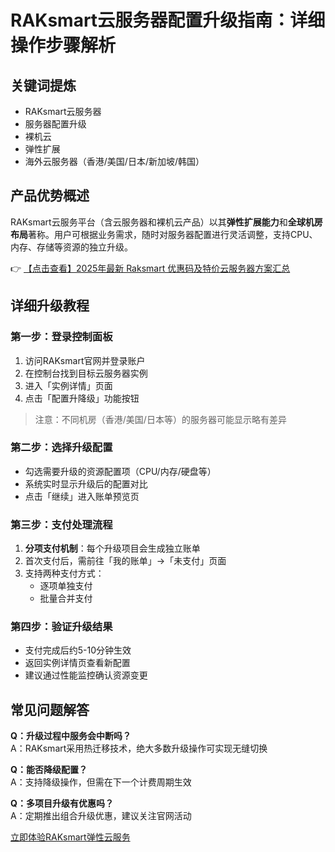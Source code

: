 # RAKsmart云服务器配置升级指南：详细操作步骤解析

## 关键词提炼
- RAKsmart云服务器
- 服务器配置升级
- 裸机云
- 弹性扩展
- 海外云服务器（香港/美国/日本/新加坡/韩国）

## 产品优势概述
RAKsmart云服务平台（含云服务器和裸机云产品）以其**弹性扩展能力**和**全球机房布局**著称。用户可根据业务需求，随时对服务器配置进行灵活调整，支持CPU、内存、存储等资源的独立升级。

👉 [【点击查看】2025年最新 Raksmart 优惠码及特价云服务器方案汇总](https://bit.ly/raksmart)

## 详细升级教程

### 第一步：登录控制面板
1. 访问RAKsmart官网并登录账户
2. 在控制台找到目标云服务器实例
3. 进入「实例详情」页面
4. 点击「配置升降级」功能按钮

> 注意：不同机房（香港/美国/日本等）的服务器可能显示略有差异

### 第二步：选择升级配置
- 勾选需要升级的资源配置项（CPU/内存/硬盘等）
- 系统实时显示升级后的配置对比
- 点击「继续」进入账单预览页

### 第三步：支付处理流程
1. **分项支付机制**：每个升级项目会生成独立账单
2. 首次支付后，需前往「我的账单」→「未支付」页面
3. 支持两种支付方式：
   - 逐项单独支付
   - 批量合并支付

### 第四步：验证升级结果
- 支付完成后约5-10分钟生效
- 返回实例详情页查看新配置
- 建议通过性能监控确认资源变更

## 常见问题解答
**Q：升级过程中服务会中断吗？**  
A：RAKsmart采用热迁移技术，绝大多数升级操作可实现无缝切换

**Q：能否降级配置？**  
A：支持降级操作，但需在下一个计费周期生效

**Q：多项目升级有优惠吗？**  
A：定期推出组合升级优惠，建议关注官网活动

[立即体验RAKsmart弹性云服务](https://bit.ly/raksmart)